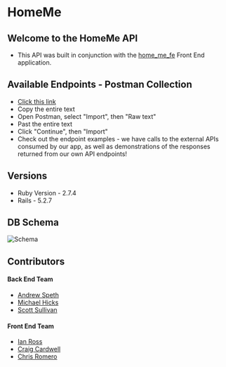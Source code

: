 # HomeMe
## Welcome to the HomeMe API
+ This API was built in conjunction with the [home_me_fe](https://github.com/CLRM1/home_me_fe) Front End application.

## Available Endpoints - Postman Collection
* [Click this link](https://www.getpostman.com/collections/76244f724057de8a5c13)
* Copy the entire text
* Open Postman, select "Import", then "Raw text"
* Past the entire text
* Click "Continue", then "Import"
* Check out the endpoint examples - we have calls to the external APIs consumed by our app, as well as demonstrations of the responses returned from our own API endpoints!

## Versions
* Ruby Version - 2.7.4
* Rails - 5.2.7

## DB Schema
![Schema](app/assets/images/schema.png)

## Contributors
#### Back End Team
* [Andrew Speth](https://github.com/aspeth)
* [Michael Hicks](https://github.com/michaeljhicks)
* [Scott Sullivan](https://github.com/ScottSullivanltd)
#### Front End Team
* [Ian Ross](https://github.com/ross-ian28)
* [Craig Cardwell](https://github.com/Eagerlearn)
* [Chris Romero](https://github.com/CLRM1)
